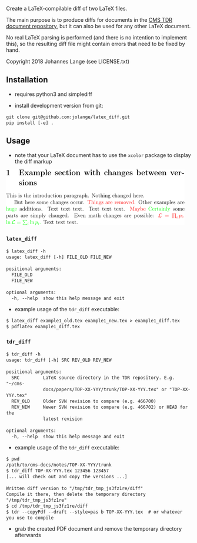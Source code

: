 Create a LaTeX-compilable diff of two LaTeX files.

The main purpose is to produce diffs for documents in the [CMS TDR document repository](https://twiki.cern.ch/twiki/bin/view/CMS/Internal/TdrProcessing), but it can also be used for any other LaTeX document.

No real LaTeX parsing is performed (and there is no intention to implement this), so the resulting diff file might contain errors that need to be fixed by hand.

Copyright 2018 Johannes Lange (see LICENSE.txt)

## Installation
- requires python3 and simplediff

- install development version from git:
```
git clone git@github.com:jolange/latex_diff.git
pip install [-e] .
```

## Usage
- note that your LaTeX document has to use the `xcolor` package to display the diff markup

![Example output](img/example1_diff.png "Example output")

### `latex_diff`
```ShellSession
$ latex_diff -h
usage: latex_diff [-h] FILE_OLD FILE_NEW

positional arguments:
  FILE_OLD
  FILE_NEW

optional arguments:
  -h, --help  show this help message and exit
```
- example usage of the `tdr_diff` executable:
```ShellSession
$ latex_diff example1_old.tex example1_new.tex > example1_diff.tex
$ pdflatex example1_diff.tex
```

### `tdr_diff`
```ShellSession
$ tdr_diff -h
usage: tdr_diff [-h] SRC REV_OLD REV_NEW

positional arguments:
  SRC         LaTeX source directory in the TDR repository. E.g. "~/cms-
              docs/papers/TOP-XX-YYY/trunk/TOP-XX-YYY.tex" or "TOP-XX-YYY.tex"
  REV_OLD     Older SVN revision to compare (e.g. 466700)
  REV_NEW     Newer SVN revision to compare (e.g. 466702) or HEAD for the
              latest revision

optional arguments:
  -h, --help  show this help message and exit
```
- example usage of the `tdr_diff` executable:
```ShellSession
$ pwd
/path/to/cms-docs/notes/TOP-XX-YYY/trunk
$ tdr_diff TOP-XX-YYY.tex 123456 123457
[... will check out and copy the versions ...]

Written diff version to "/tmp/tdr_tmp_js3fz1re/diff"
Compile it there, then delete the temporary directory "/tmp/tdr_tmp_js3fz1re"
$ cd /tmp/tdr_tmp_js3fz1re/diff
$ tdr --copyPdf --draft --style=pas b TOP-XX-YYY.tex  # or whatever you use to compile
```
- grab the created PDF document and remove the temporary directory afterwards
